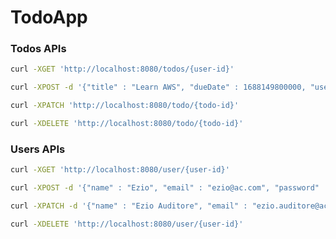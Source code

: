 # TodoApp


### Todos APIs

```sh
curl -XGET 'http://localhost:8080/todos/{user-id}'
```

```sh
curl -XPOST -d '{"title" : "Learn AWS", "dueDate" : 1688149800000, "userId" : 1}' 'http://localhost:8080/todo/'
```

```sh
curl -XPATCH 'http://localhost:8080/todo/{todo-id}'
```

```sh
curl -XDELETE 'http://localhost:8080/todo/{todo-id}'
```

### Users APIs

```sh
curl -XGET 'http://localhost:8080/user/{user-id}'
```

```sh
curl -XPOST -d '{"name" : "Ezio", "email" : "ezio@ac.com", "password" : "ac2"}' 'http://localhost:8080/user/{user-id}'
```

```sh
curl -XPATCH -d '{"name" : "Ezio Auditore", "email" : "ezio.auditore@ac.com", "password" : "ac2br"}' 'http://localhost:8080/user/{user-id}'
```

```sh
curl -XDELETE 'http://localhost:8080/user/{user-id}'
```
